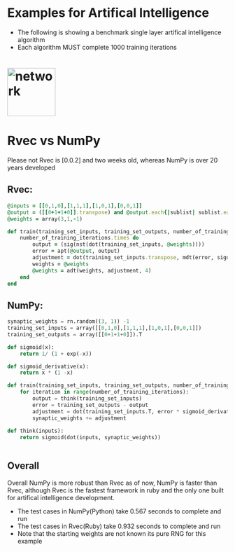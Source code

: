 # Examples for Artifical Intelligence
- The following is showing a benchmark single layer artifical intelligence algorithm
- Each algorithm MUST complete 1000 training iterations
# <img alt="network" src="/Rvec/sln.png" height="110">

# Rvec vs NumPy
Please not Rvec is [0.0.2] and two weeks old, whereas NumPy is over 20 years developed

## Rvec:
```ruby
@inputs = [[0,1,0],[1,1,1],[1,0,1],[0,0,1]]
@output = ([[0+1+1+0]].transpose) and @output.each{|sublist| sublist.each{|item| @output = item} }
@weights = array(3,1,-1)

def train(training_set_inputs, training_set_outputs, number_of_training_iterations)
    number_of_training_iterations.times do
        output = (sig(nst(dot(training_set_inputs, @weights))))
        error = apt(@output, output)
        adjustment = dot(training_set_inputs.transpose, mdt(error, sigd(output), 4))
        weights = @weights
        @weights = adt(weights, adjustment, 4)
    end
end
```
## NumPy:
```python
synaptic_weights = rn.random((3, 1)) -1
training_set_inputs = array([[0,1,0],[1,1,1],[1,0,1],[0,0,1]])
training_set_outputs = array([[0+1+1+0]]).T

def sigmoid(x):
    return 1/ (1 + exp(-x))

def sigmoid_derivative(x):
    return x * (1 -x)

def train(training_set_inputs, training_set_outputs, number_of_training_iterations):
    for iteration in range(number_of_training_iterations):
        output = think(training_set_inputs)
        error = training_set_outputs - output
        adjustment = dot(training_set_inputs.T, error * sigmoid_derivative(output))
        synaptic_weights += adjustment
       
def think(inputs):
    return sigmoid(dot(inputs, synaptic_weights))
        
```
## Overall
Overall NumPy is more robust than Rvec as of now, NumPy is faster than Rvec, although Rvec is the fastest framework in ruby and the only one built for artifical intelligence development. 
- The test cases in NumPy(Python) take 0.567 seconds to complete and run
- The test cases in Rvec(Ruby) take 0.932 seconds to complete and run
- Note that the starting weights are not known its pure RNG for this example
